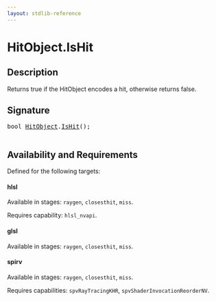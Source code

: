 ```yaml
---
layout: stdlib-reference
---
```


# HitObject\.IsHit

## Description

Returns true if the HitObject encodes a hit, otherwise returns false.




## Signature 

<pre>
bool <a href="/stdlib-reference/types/HitObject/index" class="code_type">HitObject</a>.<a href="/stdlib-reference/types/HitObject/IsHit">IsHit</a>();

</pre>

## Availability and Requirements

Defined for the following targets:

#### hlsl
Available in stages: `raygen`, `closesthit`, `miss`.

Requires capability: `hlsl_nvapi`.
#### glsl
Available in stages: `raygen`, `closesthit`, `miss`.

#### spirv
Available in stages: `raygen`, `closesthit`, `miss`.

Requires capabilities: `spvRayTracingKHR`, `spvShaderInvocationReorderNV`.


